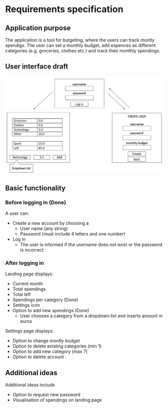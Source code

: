 # Requirements specification

## Application purpose

The application is a tool for butgeting, where the users can track montly spendigs. The user can set a monthly budget, add expences as different categories (e.g. groceries, clothes etc.) and track their monthly spendings.

## User interface draft

![](./Images/Budget-app.png)

## Basic functionality

### Before logging in (Done)

A user can:
- Create a new account by choosing a 
  - User name (any string)
  - Password (must include 4 letters and one number)
- Log in
  - The user is informed if the username does not exist or the password is incorrect
  
### After logging in

Landing page displays:
- Current month
- Total spendings
- Total left 
- Spendings per category (Done)
- Settings icon
- Option to add new spendings (Done)
  - User chooses a category from a dropdown list and inserts amount in euros

Settings page displays:
- Option to change montly budget
- Option to delete existing categories (min 1)
- Option to add new category (max 7)
- Option to delete account

## Additional ideas

Additional ideas include
- Option to request new password
- Visualisation of spendings on landing page
